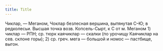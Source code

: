 ```yaml
---
title: Title
---
```


Чиклар, — Меганом, Чоклар безлесная вершина, вытянутая С–Ю; в редколесьи. Высшая
точка возв. Копсель-Сырт, к С от м. Меганом 1) чиклар — РПН; ср. тюрк каячиклар
— скалки (по урочищу Каячиклар на сев. склоне горы); 2) ср. греч. мега — большой
и номос — пастбище, выгон.

